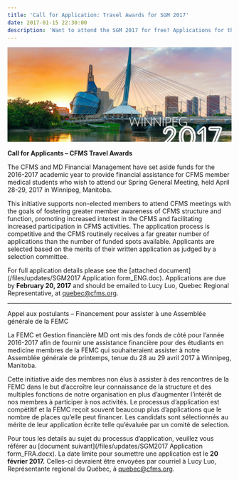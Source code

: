 ```yaml
---
title: 'Call for Application: Travel Awards for SGM 2017'
date: 2017-01-15 22:30:00
description: 'Want to attend the SGM 2017 for free? Applications for the CFMS Travel Awards are now open. Please email quebec@cfms.org with further questions!'
---
```



![](/uploads/versions/winnipeg2017-defaultheader-3-6---x----1200-504x---.jpg)

**Call for Applicants – CFMS Travel Awards**

The CFMS and MD Financial Management have set aside funds for the 2016-2017 academic year to provide financial assistance for CFMS member medical students who wish to attend our Spring General Meeting, held April 28-29, 2017 in Winnipeg, Manitoba.

This initiative supports non-elected members to attend CFMS meetings with the goals of fostering greater member awareness of CFMS structure and function, promoting increased interest in the CFMS and facilitating increased participation in CFMS activities. The application process is competitive and the CFMS routinely receives a far greater number of applications than the number of funded spots available. Applicants are selected based on the merits of their written application as judged by a selection committee.

For full application details please see the [attached document](/files/updates/SGM2017 Application form_ENG.doc). Applications are due by **February 20, 2017** and should be emailed to Lucy Luo, Quebec Regional Representative, at [quebec@cfms.org](http://quebec@cfms.org/).

---

Appel aux postulants – Financement pour assister à une Assemblée générale de la FEMC

La FEMC et Gestion financière MD ont mis des fonds de côté pour l’année 2016-2017 afin de fournir une assistance financière pour des étudiants en medicine membres de la FEMC qui souhaiteraient assister à notre Assemblée générale de printemps, tenue du 28 au 29 avril 2017 à Winnipeg, Manitoba.

Cette initiative aide des membres non élus à assister à des rencontres de la FEMC dans le but d’accroître leur connaissance de la structure et des multiples fonctions de notre organisation en plus d’augmenter l’intérêt de nos membres à participer à nos activités. Le processus d’application est compétitif et la FEMC reçoit souvent beaucoup plus d’applications que le nombre de places qu’elle peut financer. Les candidats sont sélectionnés au mérite de leur application écrite telle qu’évaluée par un comité de selection.

Pour tous les details au sujet du processus d’application, veuillez vous référer au [document suivant](/files/updates/SGM2017 Application form_FRA.docx). La date limite pour soumettre une application est le **20 février 2017.** Celles-ci devraient être envoyées par courriel à Lucy Luo, Représentante regional du Québec, à [quebec@cfms.org](http://quebec@cfms.org/).
